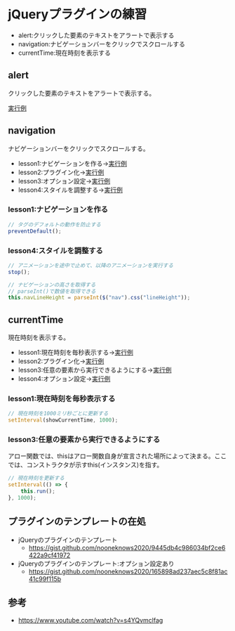 # jQueryプラグインの練習

- alert:クリックした要素のテキストをアラートで表示する
- navigation:ナビゲーションバーをクリックでスクロールする
- currentTime:現在時刻を表示する

## alert

クリックした要素のテキストをアラートで表示する。

[実行例](https://nooneknows2020.github.io/jQuery-lesson/alert/lesson1/)

## navigation

ナビゲーションバーをクリックでスクロールする。

- lesson1:ナビゲーションを作る→[実行例](https://nooneknows2020.github.io/jQuery-lesson/navigation/lesson1/)
- lesson2:プラグイン化→[実行例](https://nooneknows2020.github.io/jQuery-lesson/navigation/lesson2/)
- lesson3:オプション設定→[実行例](https://nooneknows2020.github.io/jQuery-lesson/navigation/lesson3/)
- lesson4:スタイルを調整する→[実行例](https://nooneknows2020.github.io/jQuery-lesson/navigation/lesson4/)

### lesson1:ナビゲーションを作る

```javascript
// タグのデフォルトの動作を防止する
preventDefault();
```

### lesson4:スタイルを調整する

```javascript
// アニメーションを途中で止めて、以降のアニメーションを実行する
stop();
```

```javascript
// ナビゲーションの高さを取得する
// parseInt()で数値を取得できる
this.navLineHeight = parseInt($("nav").css("lineHeight"));
```

## currentTime

現在時刻を表示する。

- lesson1:現在時刻を毎秒表示する→[実行例](https://nooneknows2020.github.io/jQuery-lesson/currentTime/lesson1/)
- lesson2:プラグイン化→[実行例](https://nooneknows2020.github.io/jQuery-lesson/currentTime/lesson2/)
- lesson3:任意の要素から実行できるようにする→[実行例](https://nooneknows2020.github.io/jQuery-lesson/currentTime/lesson3/)
- lesson4:オプション設定→[実行例](https://nooneknows2020.github.io/jQuery-lesson/currentTime/lesson4/)

### lesson1:現在時刻を毎秒表示する

```javascript
// 現在時刻を1000ミリ秒ごとに更新する
setInterval(showCurrentTime, 1000);
```

### lesson3:任意の要素から実行できるようにする

アロー関数では、thisはアロー関数自身が宣言された場所によって決まる。ここでは、コンストラクタが示すthis(インスタンス)を指す。

```javascript
// 現在時刻を更新する
setInterval(() => {
    this.run();
}, 1000);
```

## プラグインのテンプレートの在処

- jQueryのプラグインのテンプレート
    - https://gist.github.com/nooneknows2020/9445db4c986034bf2ce6422a9cf41972
- jQueryのプラグインのテンプレート:オプション設定あり
    - https://gist.github.com/nooneknows2020/165898ad237aec5c8f81ac41c99f115b

## 参考

- https://www.youtube.com/watch?v=s4YQvmclfag

